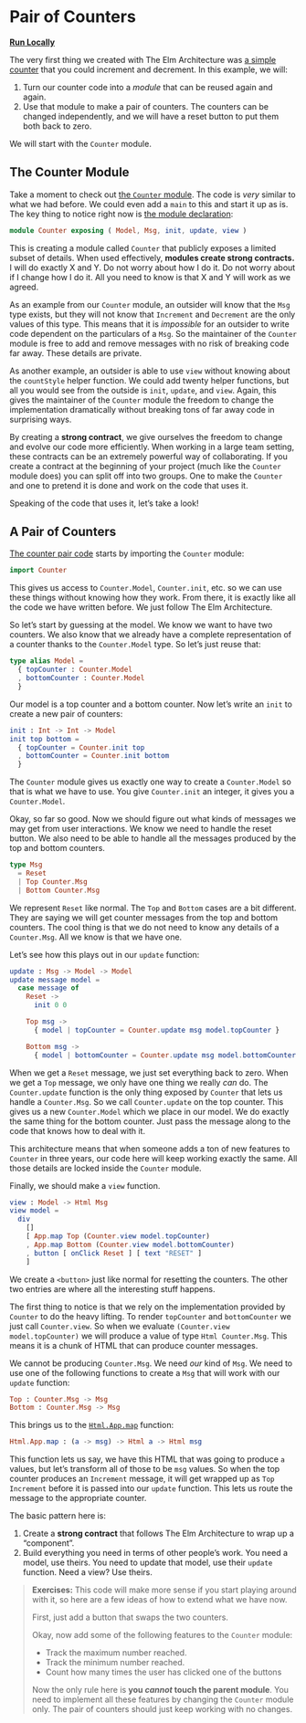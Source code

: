 # Pair of Counters

**[Run Locally](https://github.com/evancz/elm-architecture-tutorial/)**

The very first thing we created with The Elm Architecture was [a simple counter](../user_input/buttons.md) that you could increment and decrement. In this example, we will:

  1. Turn our counter code into a *module* that can be reused again and again.
  2. Use that module to make a pair of counters. The counters can be changed independently, and we will have a reset button to put them both back to zero.

We will start with the `Counter` module.


## The Counter Module

Take a moment to check out [the `Counter` module](https://github.com/evancz/elm-architecture-tutorial/blob/master/nesting/Counter.elm). The code is *very* similar to what we had before. We could even add a `main` to this and start it up as is. The key thing to notice right now is [the module declaration](https://github.com/evancz/elm-architecture-tutorial/blob/master/nesting/Counter.elm#L1):

```elm
module Counter exposing ( Model, Msg, init, update, view )
```

This is creating a module called `Counter` that publicly exposes a limited subset of details. When used effectively, **modules create strong contracts.** I will do exactly X and Y. Do not worry about how I do it. Do not worry about if I change how I do it. All you need to know is that X and Y will work as we agreed.

As an example from our `Counter` module, an outsider will know that the `Msg` type exists, but they will not know that `Increment` and `Decrement` are the only values of this type. This means that it is *impossible* for an outsider to write code dependent on the particulars of a `Msg`. So the maintainer of the `Counter` module is free to add and remove messages with no risk of breaking code far away. These details are private.

As another example, an outsider is able to use `view` without knowing about the `countStyle` helper function. We could add twenty helper functions, but all you would see from the outside is `init`, `update`, and `view`. Again, this gives the maintainer of the `Counter` module the freedom to change the implementation dramatically without breaking tons of far away code in surprising ways.

By creating a **strong contract**, we give ourselves the freedom to change and evolve our code more efficiently. When working in a large team setting, these contracts can be an extremely powerful way of collaborating. If you create a contract at the beginning of your project (much like the `Counter` module does) you can split off into two groups. One to make the `Counter` and one to pretend it is done and work on the code that uses it.

Speaking of the code that uses it, let&rsquo;s take a look!


## A Pair of Counters

[The counter pair code](https://github.com/evancz/elm-architecture-tutorial/blob/master/nesting/1-counter-pair.elm) starts by importing the `Counter` module:

```elm
import Counter
```

This gives us access to `Counter.Model`, `Counter.init`, etc. so we can use these things without knowing how they work. From there, it is exactly like all the code we have written before. We just follow The Elm Architecture.

So let&rsquo;s start by guessing at the model. We know we want to have two counters. We also know that we already have a complete representation of a counter thanks to the `Counter.Model` type. So let&rsquo;s just reuse that:

```elm
type alias Model =
  { topCounter : Counter.Model
  , bottomCounter : Counter.Model
  }
```

Our model is a top counter and a bottom counter. Now let&rsquo;s write an `init` to create a new pair of counters:

```elm
init : Int -> Int -> Model
init top bottom =
  { topCounter = Counter.init top
  , bottomCounter = Counter.init bottom
  }
```

The `Counter` module gives us exactly one way to create a `Counter.Model` so that is what we have to use. You give `Counter.init` an integer, it gives you a `Counter.Model`.

Okay, so far so good. Now we should figure out what kinds of messages we may get from user interactions. We know we need to handle the reset button. We also need to be able to handle all the messages produced by the top and bottom counters.

```elm
type Msg
  = Reset
  | Top Counter.Msg
  | Bottom Counter.Msg
```

We represent `Reset` like normal. The `Top` and `Bottom` cases are a bit different. They are saying we will get counter messages from the top and bottom counters. The cool thing is that we do not need to know any details of a `Counter.Msg`. All we know is that we have one.

Let&rsquo;s see how this plays out in our `update` function:

```elm
update : Msg -> Model -> Model
update message model =
  case message of
    Reset ->
      init 0 0

    Top msg ->
      { model | topCounter = Counter.update msg model.topCounter }

    Bottom msg ->
      { model | bottomCounter = Counter.update msg model.bottomCounter }
```

When we get a `Reset` message, we just set everything back to zero. When we get a `Top` message, we only have one thing we really *can* do. The `Counter.update` function is the only thing exposed by `Counter` that lets us handle a `Counter.Msg`.  So we call `Counter.update` on the top counter. This gives us a new `Counter.Model` which we place in our model. We do exactly the same thing for the bottom counter. Just pass the message along to the code that knows how to deal with it.

This architecture means that when someone adds a ton of new features to `Counter` in three years, our code here will keep working exactly the same. All those details are locked inside the `Counter` module.

Finally, we should make a `view` function.

```elm
view : Model -> Html Msg
view model =
  div
    []
    [ App.map Top (Counter.view model.topCounter)
    , App.map Bottom (Counter.view model.bottomCounter)
    , button [ onClick Reset ] [ text "RESET" ]
    ]
```

We create a `<button>` just like normal for resetting the counters. The other two entries are where all the interesting stuff happens.

The first thing to notice is that we rely on the implementation provided by `Counter` to do the heavy lifting. To render `topCounter` and `bottomCounter` we just call `Counter.view`. So when we evaluate `(Counter.view model.topCounter)` we will produce a value of type `Html Counter.Msg`. This means it is a chunk of HTML that can produce counter messages.

We cannot be producing `Counter.Msg`. We need *our* kind of `Msg`. We need to use one of the following functions to create a `Msg` that will work with our `update` function:

```elm
Top : Counter.Msg -> Msg
Bottom : Counter.Msg -> Msg
```

This brings us to the [`Html.App.map`](http://package.elm-lang.org/packages/elm-lang/html/latest/Html-App#map) function:

```elm
Html.App.map : (a -> msg) -> Html a -> Html msg
```

This function lets us say, we have this HTML that was going to produce `a` values, but let&rsquo;s transform all of those to be `msg` values. So when the top counter produces an `Increment` message, it will get wrapped up as `Top Increment` before it is passed into our `update` function. This lets us route the message to the appropriate counter.

The basic pattern here is:

  1. Create a **strong contract** that follows The Elm Architecture to wrap up a &ldquo;component&rdquo;.
  2. Build everything you need in terms of other people&rsquo;s work. You need a model, use theirs. You need to update that model, use their `update` function. Need a view? Use theirs.


> **Exercises:** This code will make more sense if you start playing around with it, so here are a few ideas of how to extend what we have now.
> 
> First, just add a button that swaps the two counters.
> 
> Okay, now add some of the following features to the `Counter` module:
>
>   - Track the maximum number reached.
>   - Track the minimum number reached.
>   - Count how many times the user has clicked one of the buttons
>
> Now the only rule here is **you *cannot* touch the parent module**. You need to implement all these features by changing the `Counter` module only. The pair of counters should just keep working with no changes.